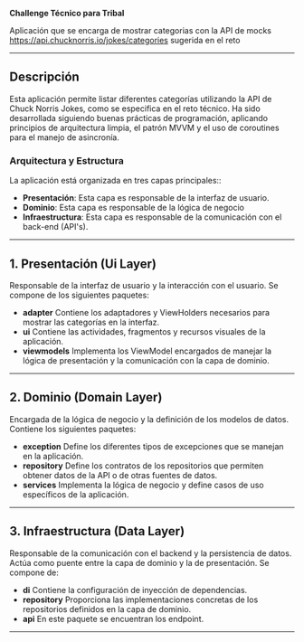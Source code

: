 **Challenge Técnico para Tribal**

Aplicación que se encarga de mostrar categorias con la API de mocks https://api.chucknorris.io/jokes/categories sugerida en el reto

---

## Descripción

Esta aplicación permite listar diferentes categorías utilizando la API de Chuck Norris Jokes, como se especifica en el reto técnico. Ha sido desarrollada siguiendo buenas prácticas de programación, aplicando principios de arquitectura limpia, el patrón MVVM y el uso de coroutines para el manejo de asincronía.

### Arquitectura y Estructura

La aplicación está organizada en tres capas principales::

* **Presentación**: Esta capa es responsable de la interfaz de usuario.
* **Dominio**: Esta capa es responsable de la lógica de negocio
* **Infraestructura**: Esta capa es responsable de la comunicación con el back-end (API's).

---

## 1. Presentación (Ui Layer)

Responsable de la interfaz de usuario y la interacción con el usuario. Se compone de los siguientes paquetes:

* **adapter** Contiene los adaptadores y ViewHolders necesarios para mostrar las categorías en la interfaz.
* **ui** Contiene las actividades, fragmentos y recursos visuales de la aplicación.
* **viewmodels** Implementa los ViewModel encargados de manejar la lógica de presentación y la comunicación con la capa de dominio.

---

## 2. Dominio (Domain Layer)

Encargada de la lógica de negocio y la definición de los modelos de datos. Contiene los siguientes paquetes:

* **exception** Define los diferentes tipos de excepciones que se manejan en la aplicación.
* **repository** Define los contratos de los repositorios que permiten obtener datos de la API o de otras fuentes de datos.
* **services** Implementa la lógica de negocio y define casos de uso específicos de la aplicación.

---

## 3. Infraestructura (Data Layer)

Responsable de la comunicación con el backend y la persistencia de datos. Actúa como puente entre la capa de dominio y la de presentación. Se compone de:

* **di** Contiene la configuración de inyección de dependencias.
* **repository** Proporciona las implementaciones concretas de los repositorios definidos en la capa de dominio.
* **api** En este paquete se encuentran los endpoint.

---
